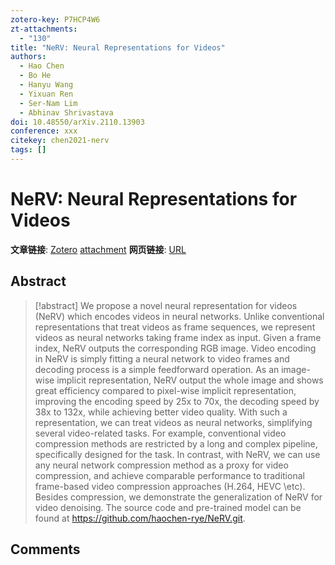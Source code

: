 ```yaml
---
zotero-key: P7HCP4W6
zt-attachments:
  - "130"
title: "NeRV: Neural Representations for Videos"
authors:
  - Hao Chen
  - Bo He
  - Hanyu Wang
  - Yixuan Ren
  - Ser-Nam Lim
  - Abhinav Shrivastava
doi: 10.48550/arXiv.2110.13903
conference: xxx
citekey: chen2021-nerv
tags: []
---
```

# NeRV: Neural Representations for Videos

**文章链接**: [Zotero](zotero://select/library/items/P7HCP4W6) [attachment](<file:///home/ilot/Zotero/storage/S5UY8GI8/Chen%20%E7%AD%89%20-%202021%20-%20NeRV%20Neural%20Representations%20for%20Videos.pdf>)
**网页链接**: [URL](http://arxiv.org/abs/2110.13903)
## Abstract

>[!abstract]
>We propose a novel neural representation for videos (NeRV) which encodes videos in neural networks. Unlike conventional representations that treat videos as frame sequences, we represent videos as neural networks taking frame index as input. Given a frame index, NeRV outputs the corresponding RGB image. Video encoding in NeRV is simply fitting a neural network to video frames and decoding process is a simple feedforward operation. As an image-wise implicit representation, NeRV output the whole image and shows great efficiency compared to pixel-wise implicit representation, improving the encoding speed by 25x to 70x, the decoding speed by 38x to 132x, while achieving better video quality. With such a representation, we can treat videos as neural networks, simplifying several video-related tasks. For example, conventional video compression methods are restricted by a long and complex pipeline, specifically designed for the task. In contrast, with NeRV, we can use any neural network compression method as a proxy for video compression, and achieve comparable performance to traditional frame-based video compression approaches (H.264, HEVC \etc). Besides compression, we demonstrate the generalization of NeRV for video denoising. The source code and pre-trained model can be found at https://github.com/haochen-rye/NeRV.git.

## Comments

